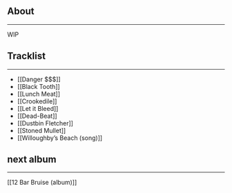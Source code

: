 ## About
___
WIP

## Tracklist
___
- [[Danger $$$]]
- [[Black Tooth]]
- [[Lunch Meat]]
- [[Crookedile]]
- [[Let it Bleed]]
- [[Dead-Beat]]
- [[Dustbin Fletcher]]
- [[Stoned Mullet]]
- [[Willoughby’s Beach (song)]]

## next album
___
[[12 Bar Bruise (album)]]